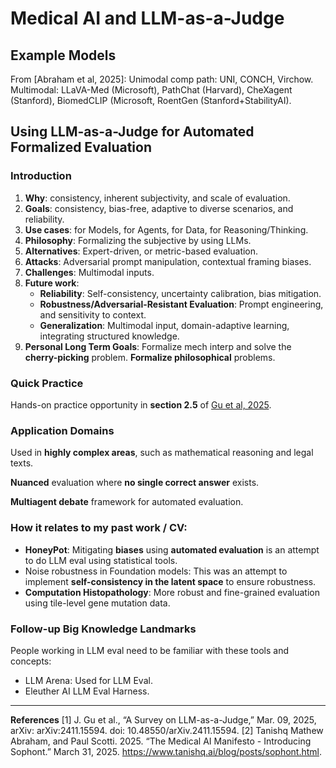 # Medical AI and LLM-as-a-Judge

## Example Models
From [Abraham et al, 2025]:
Unimodal comp path: UNI, CONCH, Virchow.    
Multimodal: LLaVA-Med (Microsoft), PathChat (Harvard), CheXagent (Stanford), BiomedCLIP (Microsoft, RoentGen (Stanford+StabilityAI).   

## Using LLM-as-a-Judge for Automated Formalized Evaluation

### Introduction

1. **Why**: consistency, inherent subjectivity, and scale of evaluation.  
2. **Goals**: consistency, bias-free, adaptive to diverse scenarios, and reliability.  
3. **Use cases**: for Models, for Agents, for Data, for Reasoning/Thinking.  
4. **Philosophy**: Formalizing the subjective by using LLMs.  
5. **Alternatives**: Expert-driven, or metric-based evaluation.  
6. **Attacks**: Adversarial prompt manipulation, contextual framing biases.  
7. **Challenges**: Multimodal inputs.  
8. **Future work**:
   - **Reliability**: Self-consistency, uncertainty calibration, bias mitigation.  
   - **Robustness/Adversarial-Resistant Evaluation**: Prompt engineering, and sensitivity to context.  
   - **Generalization**: Multimodal input, domain-adaptive learning, integrating structured knowledge.  
9. **Personal Long Term Goals**: Formalize mech interp and solve the **cherry-picking** problem. **Formalize philosophical** problems.

### Quick Practice

Hands-on practice opportunity in **section 2.5** of [Gu et al, 2025](#).

### Application Domains

Used in **highly complex areas**, such as mathematical reasoning and legal texts.  

**Nuanced** evaluation where **no single correct answer** exists.  

**Multiagent debate** framework for automated evaluation.

### How it relates to my past work / CV:

- **HoneyPot**: Mitigating **biases** using **automated evaluation** is an attempt to do LLM eval using statistical tools.  
- Noise robustness in Foundation models: This was an attempt to implement **self-consistency in the latent space** to ensure robustness.  
- **Computation Histopathology**: More robust and fine-grained evaluation using tile-level gene mutation data.  

### Follow-up Big Knowledge Landmarks

People working in LLM eval need to be familiar with these tools and concepts:

- LLM Arena: Used for LLM Eval.  
- Eleuther AI LLM Eval Harness.  

---

**References**
[1] J. Gu et al., “A Survey on LLM-as-a-Judge,” Mar. 09, 2025, arXiv: arXiv:2411.15594. doi: 10.48550/arXiv.2411.15594.
[2] Tanishq Mathew Abraham, and Paul Scotti. 2025. “The Medical AI Manifesto - Introducing Sophont.” March 31, 2025. https://www.tanishq.ai/blog/posts/sophont.html.
